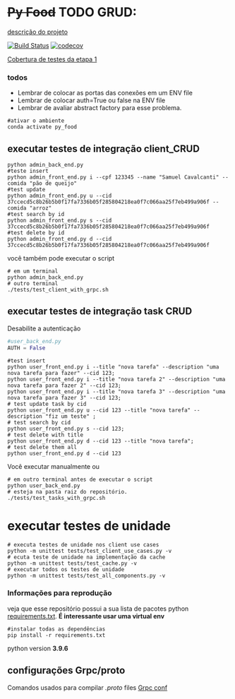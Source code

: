 # ~~Py Food~~ TODO GRUD:

[descrição do projeto](https://lasarojc.github.io/ds_notes/projeto/)

[![Build Status](https://app.travis-ci.com/samuel-cavalcanti/py_food_ufu.svg?branch=etapa_1)](https://app.travis-ci.com/samuel-cavalcanti/py_food_ufu)
[![codecov](https://codecov.io/gh/samuel-cavalcanti/py_food_ufu/branch/main/graph/badge.svg?token=CL5JBMV1A4)](https://codecov.io/gh/samuel-cavalcanti/py_food_ufu)

[Cobertura de testes da etapa 1](https://codecov.io/gh/samuel-cavalcanti/py_food_ufu/tree/etapa_1)


### todos

- Lembrar de colocar as portas das conexões em um ENV file
- Lembrar de colocar auth=True ou false na ENV file
- Lembrar de avaliar abstract factory para esse problema.


```shell
#ativar o ambiente
conda activate py_food
```

## executar testes de integração client_CRUD

```shell
python admin_back_end.py
#teste insert
python admin_front_end.py i --cpf 123345 --name "Samuel Cavalcanti" --comida "pão de queijo"
#test update
python admin_front_end.py u --cid 37ccecd5c8b26b5b0f17fa7336b05f285804218ea0f7c066aa25f7eb499a906f --comida "arroz"
#test search by id
python admin_front_end.py s --cid 37ccecd5c8b26b5b0f17fa7336b05f285804218ea0f7c066aa25f7eb499a906f
#test delete by id
python admin_front_end.py d --cid 37ccecd5c8b26b5b0f17fa7336b05f285804218ea0f7c066aa25f7eb499a906f
```
você também pode executar o script
```shell
# em um terminal
python admin_back_end.py
# outro terminal
./tests/test_client_with_grpc.sh
```


## executar testes de integração task CRUD

Desabilite a autenticação

```python
#user_back_end.py
AUTH = False
```

```shell
#test insert
python user_front_end.py i --title "nova tarefa" --description "uma nova tarefa para fazer" --cid 123;
python user_front_end.py i --title "nova tarefa 2" --description "uma nova tarefa para fazer 2" --cid 123;
python user_front_end.py i --title "nova tarefa 3" --description "uma nova tarefa para fazer 3" --cid 123;
# test update task by cid
python user_front_end.py u --cid 123 --title "nova tarefa" --description "fiz um teste" ;
# test search by cid
python user_front_end.py s --cid 123;
# test delete with title
python user_front_end.py d --cid 123 --title "nova tarefa";
# test delete them all
python user_front_end.py d --cid 123
```

Você executar manualmente ou

```shell
# em outro terminal antes de executar o script
python user_back_end.py
# esteja na pasta raiz do repositório.
./tests/test_tasks_with_grpc.sh
```

# executar testes de unidade

```shell
# executa testes de unidade nos client use cases
python -m unittest tests/test_client_use_cases.py -v  
# ecuta teste de unidade na implementação da cache
python -m unittest tests/test_cache.py -v
# executar todos os testes de unidade
python -m unittest tests/test_all_components.py -v
```

### Informações para reprodução

veja que esse repositório possui a sua lista de pacotes python [requirements.txt](requirements.txt).
__É interessante usar uma virtual env__

```shell
#instalar todas as dependências
pip install -r requirements.txt
```

python version __3.9.6__

## configurações Grpc/proto

Comandos usados para compilar  _.proto_ files
[Grpc conf](Grpc_conf.md)